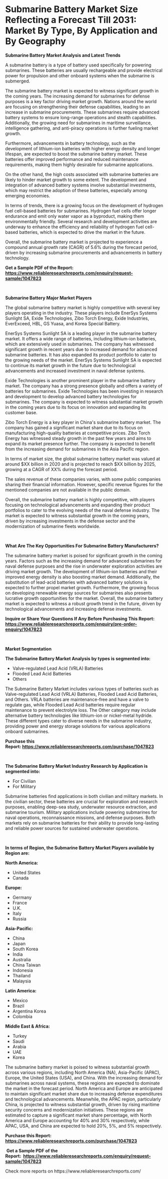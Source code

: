 <p><h1>Submarine Battery Market Size Reflecting a Forecast Till 2031: Market By Type, By Application and By Geography</h1></p><p><strong>Submarine Battery Market Analysis and Latest Trends</strong></p>
<p><p>A submarine battery is a type of battery used specifically for powering submarines. These batteries are usually rechargeable and provide electrical power for propulsion and other onboard systems when the submarine is submerged.</p><p>The submarine battery market is expected to witness significant growth in the coming years. The increasing demand for submarines for defense purposes is a key factor driving market growth. Nations around the world are focusing on strengthening their defense capabilities, leading to an increase in submarine procurements. These submarines require advanced battery systems to ensure long-range operations and stealth capabilities. Additionally, the growing need for submarines in maritime surveillance, intelligence gathering, and anti-piracy operations is further fueling market growth.</p><p>Furthermore, advancements in battery technology, such as the development of lithium-ion batteries with higher energy density and longer lifespan, are expected to boost the submarine battery market. These batteries offer improved performance and reduced maintenance requirements, making them highly desirable for submarine applications.</p><p>On the other hand, the high costs associated with submarine batteries are likely to hinder market growth to some extent. The development and integration of advanced battery systems involve substantial investments, which may restrict the adoption of these batteries, especially among emerging economies.</p><p>In terms of trends, there is a growing focus on the development of hydrogen fuel cell-based batteries for submarines. Hydrogen fuel cells offer longer endurance and emit only water vapor as a byproduct, making them environmentally friendly. Several research and development activities are underway to enhance the efficiency and reliability of hydrogen fuel cell-based batteries, which is expected to drive the market in the future.</p><p>Overall, the submarine battery market is projected to experience a compound annual growth rate (CAGR) of 5.6% during the forecast period, driven by increasing submarine procurements and advancements in battery technology.</p></p>
<p><strong>Get a Sample PDF of the Report:&nbsp; <a href="https://www.reliableresearchreports.com/enquiry/request-sample/1047823">https://www.reliableresearchreports.com/enquiry/request-sample/1047823</a></strong></p>
<p>&nbsp;</p>
<p><strong>Submarine Battery Major Market Players</strong></p>
<p><p>The global submarine battery market is highly competitive with several key players operating in the industry. These players include EnerSys Systems Sunlight SA, Exide Technologies, Zibo Torch Energy, Exide Industries, EverExceed, HBL, GS Yuasa, and Korea Special Battery. </p><p>EnerSys Systems Sunlight SA is a leading player in the submarine battery market. It offers a wide range of batteries, including lithium-ion batteries, which are extensively used in submarines. The company has witnessed significant growth in recent years due to increased demand for advanced submarine batteries. It has also expanded its product portfolio to cater to the growing needs of the market. EnerSys Systems Sunlight SA is expected to continue its market growth in the future due to technological advancements and increased investment in naval defense systems.</p><p>Exide Technologies is another prominent player in the submarine battery market. The company has a strong presence globally and offers a variety of batteries for submarines. Exide Technologies has been investing in research and development to develop advanced battery technologies for submarines. The company is expected to witness substantial market growth in the coming years due to its focus on innovation and expanding its customer base. </p><p>Zibo Torch Energy is a key player in China's submarine battery market. The company has gained a significant market share due to its focus on manufacturing high-quality batteries at competitive prices. Zibo Torch Energy has witnessed steady growth in the past few years and aims to expand its market presence further. The company is expected to benefit from the increasing demand for submarines in the Asia Pacific region.</p><p>In terms of market size, the global submarine battery market was valued at around $XX billion in 2020 and is projected to reach $XX billion by 2025, growing at a CAGR of XX% during the forecast period.</p><p>The sales revenue of these companies varies, with some public companies sharing their financial information. However, specific revenue figures for the mentioned companies are not available in the public domain.</p><p>Overall, the submarine battery market is highly competitive, with players focusing on technological advancements and expanding their product portfolios to cater to the evolving needs of the naval defense industry. The market is expected to witness substantial growth in the coming years, driven by increasing investments in the defense sector and the modernization of submarine fleets worldwide.</p></p>
<p>&nbsp;</p>
<p><strong>What Are The Key Opportunities For Submarine Battery Manufacturers?</strong></p>
<p><p>The submarine battery market is poised for significant growth in the coming years. Factors such as the increasing demand for advanced submarines for naval defense purposes and the rise in underwater exploration activities are driving market growth. The development of lithium-ion batteries and their improved energy density is also boosting market demand. Additionally, the substitution of lead-acid batteries with advanced battery solutions is expected to further propel market growth. Furthermore, the growing focus on developing renewable energy sources for submarines also presents lucrative growth opportunities for the market. Overall, the submarine battery market is expected to witness a robust growth trend in the future, driven by technological advancements and increasing defense investments.</p></p>
<p><strong>Inquire or Share Your Questions If Any Before Purchasing This Report: <a href="https://www.reliableresearchreports.com/enquiry/pre-order-enquiry/1047823">https://www.reliableresearchreports.com/enquiry/pre-order-enquiry/1047823</a></strong></p>
<p>&nbsp;</p>
<p><strong>Market Segmentation</strong></p>
<p><strong>The Submarine Battery Market Analysis by types is segmented into:</strong></p>
<p><ul><li>Valve-regulated Lead Acid (VRLA) Batteries</li><li>Flooded Lead Acid Batteries</li><li>Others</li></ul></p>
<p><p>The Submarine Battery Market includes various types of batteries such as Valve-regulated Lead Acid (VRLA) Batteries, Flooded Lead Acid Batteries, and Others. VRLA batteries are maintenance-free and have a valve to regulate gas, while Flooded Lead Acid batteries require regular maintenance to prevent electrolyte loss. The Other category may include alternative battery technologies like lithium-ion or nickel-metal hydride. These different types cater to diverse needs in the submarine industry, providing power and energy storage solutions for various applications onboard submarines.</p></p>
<p><strong>Purchase this Report:&nbsp;<a href="https://www.reliableresearchreports.com/purchase/1047823">https://www.reliableresearchreports.com/purchase/1047823</a></strong></p>
<p>&nbsp;</p>
<p><strong>The Submarine Battery Market Industry Research by Application is segmented into:</strong></p>
<p><ul><li>For Civilian</li><li>For Military</li></ul></p>
<p><p>Submarine batteries find applications in both civilian and military markets. In the civilian sector, these batteries are crucial for exploration and research purposes, enabling deep-sea study, underwater resource extraction, and submarine tourism. Military applications include powering submarines for naval operations, reconnaissance missions, and defense purposes. Both markets rely on submarine batteries for their ability to provide long-lasting and reliable power sources for sustained underwater operations.</p></p>
<p>&nbsp;</p>
<p><strong>In terms of Region, the Submarine Battery Market Players available by Region are:</strong></p>
<p>
    <p> <strong> North America: </strong>
        <ul>
            <li>United States</li>
            <li>Canada</li>
        </ul>
        </p> 
    <p> <strong> Europe: </strong>
        <ul>
            <li>Germany</li>
            <li>France</li>
            <li>U.K.</li>
            <li>Italy</li>
            <li>Russia</li>
        </ul>
        </p> 
    <p> <strong> Asia-Pacific: </strong>
        <ul>
            <li>China</li>
            <li>Japan</li>
            <li>South Korea</li>
            <li>India</li>
            <li>Australia</li>
            <li>China Taiwan</li>
            <li>Indonesia</li>
            <li>Thailand</li>
            <li>Malaysia</li>
        </ul>
        </p> 
    <p> <strong> Latin America: </strong>
        <ul>
            <li>Mexico</li>
            <li>Brazil</li>
            <li>Argentina Korea</li>
            <li>Colombia</li>
        </ul>
        </p> 
    <p> <strong> Middle East & Africa: </strong>
        <ul>
            <li>Turkey</li>
            <li>Saudi</li>
            <li>Arabia</li>
            <li>UAE</li>
            <li>Korea</li>
        </ul>
    </p>
    </p>
<p><p>The submarine battery market is poised to witness substantial growth across various regions, including North America (NA), Asia-Pacific (APAC), Europe, the United States (USA), and China. With the increasing demand for submarines across naval systems, these regions are expected to dominate the market in the forecast period. North America and Europe are anticipated to maintain significant market share due to increasing defense expenditures and technological advancements. Meanwhile, the APAC region, particularly China, is projected to witness substantial growth, driven by rising maritime security concerns and modernization initiatives. These regions are estimated to capture a significant market share percentage, with North America and Europe accounting for 40% and 30% respectively, while APAC, USA, and China are expected to hold 20%, 5%, and 5% respectively.</p></p>
<p><strong>Purchase this Report: <a href="https://www.reliableresearchreports.com/purchase/1047823">https://www.reliableresearchreports.com/purchase/1047823</a></strong></p>
<p>&nbsp;<strong>Get a Sample PDF of the Report:&nbsp;&nbsp;<a href="https://www.reliableresearchreports.com/enquiry/request-sample/1047823">https://www.reliableresearchreports.com/enquiry/request-sample/1047823</a></strong></p>
<p><strong></strong></p>
<p>Check more reports on https://www.reliableresearchreports.com/</p>